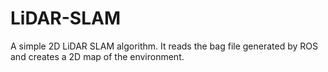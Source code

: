 # LiDAR-SLAM
A simple 2D LiDAR SLAM algorithm. It reads the bag file generated by ROS and creates a 2D map of the environment.
